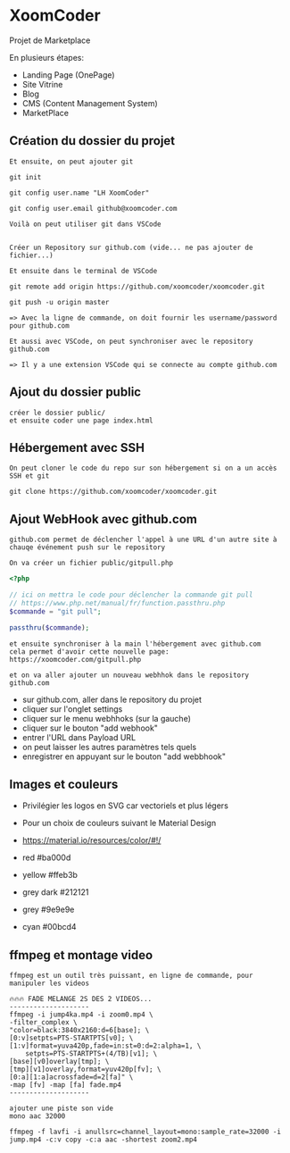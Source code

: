 # XoomCoder

Projet de Marketplace

En plusieurs étapes:
* Landing Page (OnePage)
* Site Vitrine
* Blog
* CMS (Content Management System)
* MarketPlace

## Création du dossier du projet

    Et ensuite, on peut ajouter git

    git init

    git config user.name "LH XoomCoder"

    git config user.email github@xoomcoder.com

    Voilà on peut utiliser git dans VSCode


    Créer un Repository sur github.com (vide... ne pas ajouter de fichier...)

    Et ensuite dans le terminal de VSCode

    git remote add origin https://github.com/xoomcoder/xoomcoder.git

    git push -u origin master

    => Avec la ligne de commande, on doit fournir les username/password pour github.com

    Et aussi avec VSCode, on peut synchroniser avec le repository github.com

    => Il y a une extension VSCode qui se connecte au compte github.com


## Ajout du dossier public

    créer le dossier public/
    et ensuite coder une page index.html


## Hébergement avec SSH

    On peut cloner le code du repo sur son hébergement si on a un accès SSH et git
    
    git clone https://github.com/xoomcoder/xoomcoder.git

## Ajout WebHook avec github.com

    github.com permet de déclencher l'appel à une URL d'un autre site à chauqe événement push sur le repository

    On va créer un fichier public/gitpull.php

```php
<?php

// ici on mettra le code pour déclencher la commande git pull
// https://www.php.net/manual/fr/function.passthru.php
$commande = "git pull";

passthru($commande);

```

    et ensuite synchroniser à la main l'hébergement avec github.com
    cela permet d'avoir cette nouvelle page:
    https://xoomcoder.com/gitpull.php

    et on va aller ajouter un nouveau webhhok dans le repository github.com
    
* sur github.com, aller dans le repository du projet
* cliquer sur l'onglet settings
* cliquer sur le menu webhhoks (sur la gauche)
* cliquer sur le bouton "add webhook"
* entrer l'URL dans Payload URL
* on peut laisser les autres paramètres tels quels
* enregistrer en appuyant sur le bouton "add webbhook"

## Images et couleurs

* Privilégier les logos en SVG car vectoriels et plus légers
* Pour un choix de couleurs suivant le Material Design
* https://material.io/resources/color/#!/

* red #ba000d
* yellow #ffeb3b
* grey dark #212121
* grey #9e9e9e
* cyan #00bcd4

## ffmpeg et montage video

    ffmpeg est un outil très puissant, en ligne de commande, pour manipuler les videos

    🔥🔥🔥 FADE MELANGE 2S DES 2 VIDEOS...  
    --------------------
    ffmpeg -i jump4ka.mp4 -i zoom0.mp4 \
    -filter_complex \
    "color=black:3840x2160:d=6[base]; \
    [0:v]setpts=PTS-STARTPTS[v0]; \
    [1:v]format=yuva420p,fade=in:st=0:d=2:alpha=1, \
        setpts=PTS-STARTPTS+(4/TB)[v1]; \
    [base][v0]overlay[tmp]; \
    [tmp][v1]overlay,format=yuv420p[fv]; \
    [0:a][1:a]acrossfade=d=2[fa]" \
    -map [fv] -map [fa] fade.mp4
    --------------------

    ajouter une piste son vide 
    mono aac 32000

    ffmpeg -f lavfi -i anullsrc=channel_layout=mono:sample_rate=32000 -i jump.mp4 -c:v copy -c:a aac -shortest zoom2.mp4










